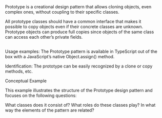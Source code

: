 ##
Prototype is a creational design pattern that allows cloning objects, even complex ones, without coupling to their specific classes.

All prototype classes should have a common interface that makes it possible to copy objects even if their concrete classes are unknown. Prototype objects can produce full copies since objects of the same class can access each other’s private fields.

##
Usage examples: The Prototype pattern is available in TypeScript out of the box with a JavaScript’s native Object.assign() method.

Identification: The prototype can be easily recognized by a clone or copy methods, etc.

Conceptual Example

This example illustrates the structure of the Prototype design pattern and focuses on the following questions:

What classes does it consist of?
What roles do these classes play?
In what way the elements of the pattern are related?